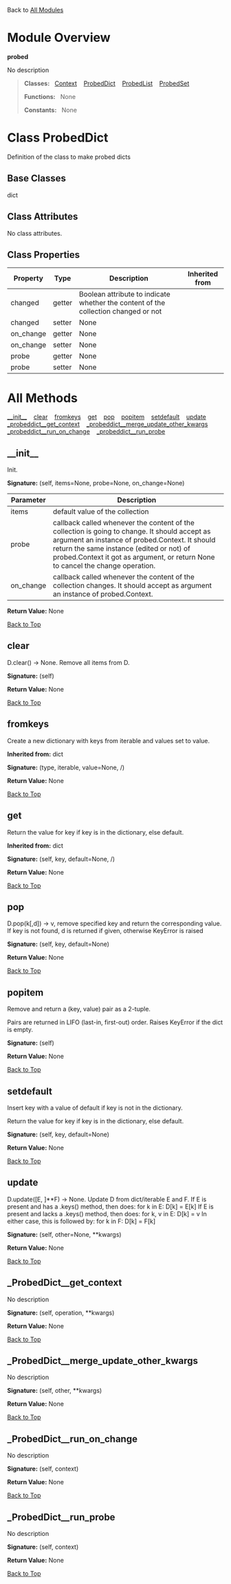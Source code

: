 Back to [All Modules](https://github.com/pyrustic/probed/blob/master/docs/modules/README.md#readme)

# Module Overview

**probed**
 
No description

> **Classes:** &nbsp; [Context](https://github.com/pyrustic/probed/blob/master/docs/modules/content/probed/content/classes/Context.md#class-context) &nbsp;&nbsp; [ProbedDict](https://github.com/pyrustic/probed/blob/master/docs/modules/content/probed/content/classes/ProbedDict.md#class-probeddict) &nbsp;&nbsp; [ProbedList](https://github.com/pyrustic/probed/blob/master/docs/modules/content/probed/content/classes/ProbedList.md#class-probedlist) &nbsp;&nbsp; [ProbedSet](https://github.com/pyrustic/probed/blob/master/docs/modules/content/probed/content/classes/ProbedSet.md#class-probedset)
>
> **Functions:** &nbsp; None
>
> **Constants:** &nbsp; None

# Class ProbedDict
Definition of the class to make probed dicts

## Base Classes
dict

## Class Attributes
No class attributes.

## Class Properties
|Property|Type|Description|Inherited from|
|---|---|---|---|
|changed|getter|Boolean attribute to indicate whether the content of the collection changed or not ||
|changed|setter|None||
|on_change|getter|None||
|on_change|setter|None||
|probe|getter|None||
|probe|setter|None||



# All Methods
[\_\_init\_\_](#__init__) &nbsp;&nbsp; [clear](#clear) &nbsp;&nbsp; [fromkeys](#fromkeys) &nbsp;&nbsp; [get](#get) &nbsp;&nbsp; [pop](#pop) &nbsp;&nbsp; [popitem](#popitem) &nbsp;&nbsp; [setdefault](#setdefault) &nbsp;&nbsp; [update](#update) &nbsp;&nbsp; [\_probeddict\_\_get\_context](#_ProbedDict__get_context) &nbsp;&nbsp; [\_probeddict\_\_merge\_update\_other\_kwargs](#_ProbedDict__merge_update_other_kwargs) &nbsp;&nbsp; [\_probeddict\_\_run\_on\_change](#_ProbedDict__run_on_change) &nbsp;&nbsp; [\_probeddict\_\_run\_probe](#_ProbedDict__run_probe)

## \_\_init\_\_
Init.




**Signature:** (self, items=None, probe=None, on\_change=None)

|Parameter|Description|
|---|---|
|items|default value of the collection |
|probe|callback called whenever the content of the collection is going to change. It should accept as argument an instance of probed.Context. It should return the same instance (edited or not) of probed.Context it got as argument, or return None to cancel the change operation. |
|on\_change|callback called whenever the content of the collection changes. It should accept as argument an instance of probed.Context.|





**Return Value:** None

[Back to Top](#module-overview)


## clear
D.clear() -> None.  Remove all items from D.



**Signature:** (self)





**Return Value:** None

[Back to Top](#module-overview)


## fromkeys
Create a new dictionary with keys from iterable and values set to value.

**Inherited from:** dict

**Signature:** (type, iterable, value=None, /)





**Return Value:** None

[Back to Top](#module-overview)


## get
Return the value for key if key is in the dictionary, else default.

**Inherited from:** dict

**Signature:** (self, key, default=None, /)





**Return Value:** None

[Back to Top](#module-overview)


## pop
D.pop(k[,d]) -> v, remove specified key and return the corresponding value.
If key is not found, d is returned if given, otherwise KeyError is raised



**Signature:** (self, key, default=None)





**Return Value:** None

[Back to Top](#module-overview)


## popitem
Remove and return a (key, value) pair as a 2-tuple.

Pairs are returned in LIFO (last-in, first-out) order.
Raises KeyError if the dict is empty.



**Signature:** (self)





**Return Value:** None

[Back to Top](#module-overview)


## setdefault
Insert key with a value of default if key is not in the dictionary.

Return the value for key if key is in the dictionary, else default.



**Signature:** (self, key, default=None)





**Return Value:** None

[Back to Top](#module-overview)


## update
D.update([E, ]**F) -> None.  Update D from dict/iterable E and F.
If E is present and has a .keys() method, then does:  for k in E: D[k] = E[k]
If E is present and lacks a .keys() method, then does:  for k, v in E: D[k] = v
In either case, this is followed by: for k in F:  D[k] = F[k]



**Signature:** (self, other=None, \*\*kwargs)





**Return Value:** None

[Back to Top](#module-overview)


## \_ProbedDict\_\_get\_context
No description



**Signature:** (self, operation, \*\*kwargs)





**Return Value:** None

[Back to Top](#module-overview)


## \_ProbedDict\_\_merge\_update\_other\_kwargs
No description



**Signature:** (self, other, \*\*kwargs)





**Return Value:** None

[Back to Top](#module-overview)


## \_ProbedDict\_\_run\_on\_change
No description



**Signature:** (self, context)





**Return Value:** None

[Back to Top](#module-overview)


## \_ProbedDict\_\_run\_probe
No description



**Signature:** (self, context)





**Return Value:** None

[Back to Top](#module-overview)



